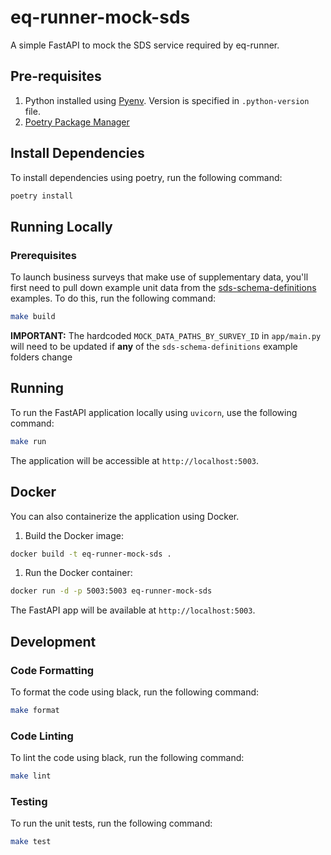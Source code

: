 # eq-runner-mock-sds

A simple FastAPI to mock the SDS service required by eq-runner.


## Pre-requisites

1. Python installed using [Pyenv](https://github.com/pyenv/pyenv). Version is specified in `.python-version` file.
2. [Poetry Package Manager](https://python-poetry.org/)

## Install Dependencies

To install dependencies using poetry, run the following command:

```bash
poetry install
```

## Running Locally

### Prerequisites
To launch business surveys that make use of supplementary data, you'll first need to pull down example unit data from 
the [sds-schema-definitions](https://github.com/ONSdigital/sds-schema-definitions/tree/main/examples) examples. To do 
this, run the following command:

```bash
make build
```

**IMPORTANT:** The hardcoded `MOCK_DATA_PATHS_BY_SURVEY_ID` in `app/main.py` will need to be updated if **any** of the 
`sds-schema-definitions` example folders change

## Running 
To run the FastAPI application locally using `uvicorn`, use the following command:

```bash
make run
```

The application will be accessible at `http://localhost:5003`.

## Docker

You can also containerize the application using Docker.

1. Build the Docker image:

```bash
docker build -t eq-runner-mock-sds .
```

1. Run the Docker container:

```bash
docker run -d -p 5003:5003 eq-runner-mock-sds
```

The FastAPI app will be available at `http://localhost:5003`.

## Development

### Code Formatting

To format the code using black, run the following command:

```bash
make format
```

### Code Linting

To lint the code using black, run the following command:

```bash
make lint
```

### Testing

To run the unit tests, run the following command:

```bash
make test
```
